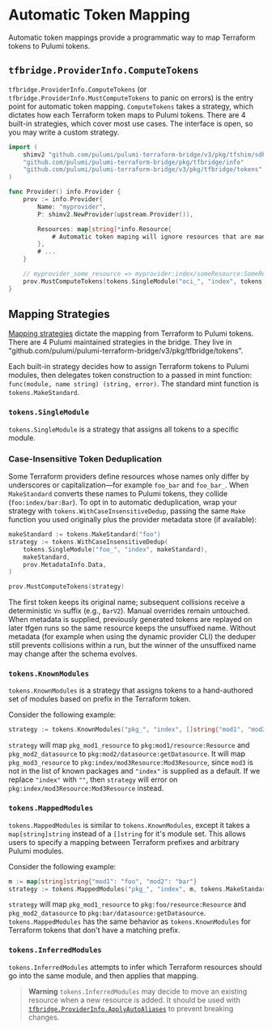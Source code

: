 # Automatic Token Mapping

Automatic token mappings provide a programmatic way to map Terraform tokens to Pulumi tokens.

## `tfbridge.ProviderInfo.ComputeTokens`

`tfbridge.ProviderInfo.ComputeTokens` (or `tfbridge.ProviderInfo.MustComputeTokens` to panic on errors) is the entry point for automatic token mapping. `ComputeTokens` takes a strategy, which dictates how each Terraform token maps to Pulumi tokens. There are 4 built-in strategies, which cover most use cases. The interface is open, so you may write a custom strategy.

```go
import (
	shimv2 "github.com/pulumi/pulumi-terraform-bridge/v3/pkg/tfshim/sdk-v2"
	"github.com/pulumi/pulumi-terraform-bridge/pkg/tfbridge/info"
	"github.com/pulumi/pulumi-terraform-bridge/v3/pkg/tfbridge/tokens"
)

func Provider() info.Provider {
	prov := info.Provider{
    	Name: "myprovider",
        P: shimv2.NewProvider(upstream.Provider()),

        Resources: map[string]*info.Resource{
        	# Automatic token maping will ignore resources that are manually mapped.
        },
        # ...
    }

    // myprovider_some_resource => myprovider:index/someResource:SomeResource
    prov.MustComputeTokens(tokens.SingleModule("oci_", "index", tokens.MakeStandard("myprovider")))
}
```

## Mapping Strategies

[Mapping strategies](https://github.com/pulumi/pulumi-terraform-bridge/blob/5e17c6c7e2d877db7e1d9c0b953a06d3ecabbaea/pkg/tfbridge/tokens.go#L32-L38) dictate the mapping from Terraform to Pulumi tokens. There are 4 Pulumi maintained strategies in the bridge. They live in "github.com/pulumi/pulumi-terraform-bridge/v3/pkg/tfbridge/tokens".

Each built-in strategy decides how to assign Terraform tokens to Pulumi modules, then delegates token construction to a passed in mint function: `func(module, name string) (string, error)`. The standard mint function is `tokens.MakeStandard`.

### `tokens.SingleModule`

`tokens.SingleModule` is a strategy that assigns all tokens to a specific module. 

### Case-Insensitive Token Deduplication

Some Terraform providers define resources whose names only differ by underscores or
capitalization—for example `foo_bar` and `foo_bar_`. When `MakeStandard` converts these
names to Pulumi tokens, they collide (`foo:index/bar:Bar`). To opt in to automatic
deduplication, wrap your strategy with `tokens.WithCaseInsensitiveDedup`, passing the same
`Make` function you used originally plus the provider metadata store (if available):

```go
makeStandard := tokens.MakeStandard("foo")
strategy := tokens.WithCaseInsensitiveDedup(
    tokens.SingleModule("foo_", "index", makeStandard),
    makeStandard,
    prov.MetadataInfo.Data,
)

prov.MustComputeTokens(strategy)
```

The first token keeps its original name; subsequent collisions receive a deterministic
`Vn` suffix (e.g., `BarV2`). Manual overrides remain untouched. When metadata is
supplied, previously generated tokens are replayed on later tfgen runs so the same resource
keeps the unsuffixed name. Without metadata (for example when using the dynamic provider
CLI) the deduper still prevents collisions within a run, but the winner of the unsuffixed
name may change after the schema evolves.

### `tokens.KnownModules`

`tokens.KnownModules` is a strategy that assigns tokens to a hand-authored set of modules based on prefix in the Terraform token. 

Consider the following example:

```go
strategy := tokens.KnownModules("pkg_", "index", []string{"mod1", "mod2"}, tokens.MakeStandard("pkg"))
```

`strategy` will map `pkg_mod1_resource` to `pkg:mod1/resource:Resource` and `pkg_mod2_datasource` to `pkg:mod2/datasource:getDatasource`. It will map `pkg_mod3_resource` to `pkg:index/mod3Resource:Mod3Resource`, since `mod3` is not in the list of known packages and `"index"` is supplied as a default. If we replace `"index"` with `""`, then `strategy` will error on `pkg:index/mod3Resource:Mod3Resource` instead.

### `tokens.MappedModules`

`tokens.MappedModules` is similar to `tokens.KnownModules`, except it takes a `map[string]string` instead of a `[]string` for it's module set. This allows users to specify a mapping between Terraform prefixes and arbitrary Pulumi modules.

Consider the following example:

```go
m := map[string]string{"mod1": "foo", "mod2": "bar"}
strategy := tokens.MappedModules("pkg_", "index", m, tokens.MakeStandard("pkg"))
```

`strategy` will map `pkg_mod1_resource` to `pkg:foo/resource:Resource` and `pkg_mod2_datasource` to `pkg:bar/datasource:getDatasource`. `tokens.MappedModules` has the same behavior as `tokens.KnownModules` for Terraform tokens that don't have a matching prefix.

### `tokens.InferredModules`

`tokens.InferredModules` attempts to infer which Terraform resources should go into the same module, and then applies that mapping.

> **Warning** `tokens.InferredModules` may decide to move an existing resource when a new resource is added. It should be used with [`tfbridge.ProviderInfo.ApplyAutoAliases`](../pkg/tfbridge/README.md) to prevent breaking changes.

